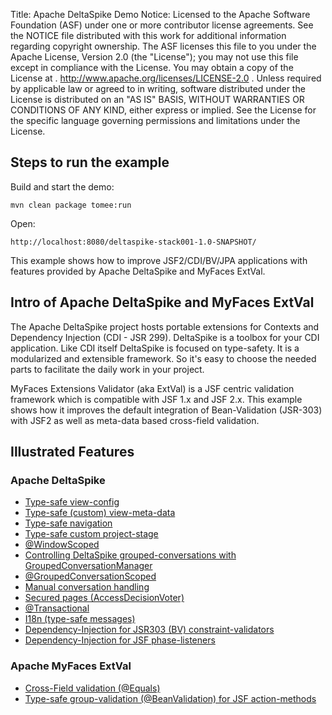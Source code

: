 Title: Apache DeltaSpike Demo
Notice:    Licensed to the Apache Software Foundation (ASF) under one
           or more contributor license agreements.  See the NOTICE file
           distributed with this work for additional information
           regarding copyright ownership.  The ASF licenses this file
           to you under the Apache License, Version 2.0 (the
           "License"); you may not use this file except in compliance
           with the License.  You may obtain a copy of the License at
           .
             http://www.apache.org/licenses/LICENSE-2.0
           .
           Unless required by applicable law or agreed to in writing,
           software distributed under the License is distributed on an
           "AS IS" BASIS, WITHOUT WARRANTIES OR CONDITIONS OF ANY
           KIND, either express or implied.  See the License for the
           specific language governing permissions and limitations
           under the License.

<h2>Steps to run the example</h2>

Build and start the demo:

    mvn clean package tomee:run

Open:

    http://localhost:8080/deltaspike-stack001-1.0-SNAPSHOT/

This example shows how to improve JSF2/CDI/BV/JPA applications with features provided by Apache DeltaSpike and MyFaces ExtVal.

<h2>Intro of Apache DeltaSpike and MyFaces ExtVal</h2>

The Apache DeltaSpike project hosts portable extensions for Contexts and Dependency Injection (CDI - JSR 299). DeltaSpike is a toolbox for your CDI application. Like CDI itself DeltaSpike is focused on type-safety. It is a modularized and extensible framework. So it's easy to choose the needed parts to facilitate the daily work in your project.

MyFaces Extensions Validator (aka ExtVal) is a JSF centric validation framework which is compatible with JSF 1.x and JSF 2.x.
This example shows how it improves the default integration of Bean-Validation (JSR-303) with JSF2 as well as meta-data based cross-field validation.


<h2>Illustrated Features</h2>

<h3>Apache DeltaSpike</h3>

<ul>
    <li><a href="./src/main/java/org/superbiz/deltaspike/view/config/Pages.java" target="_blank">Type-safe view-config</a></li>
    <li><a href="./src/main/java/org/superbiz/deltaspike/view/InfoPage.java" target="_blank">Type-safe (custom) view-meta-data</a></li>
    <li><a href="./src/main/java/org/superbiz/deltaspike/view/MenuBean.java" target="_blank">Type-safe navigation</a></li>
    <li><a href="./src/main/java/org/superbiz/deltaspike/CustomProjectStage.java" target="_blank">Type-safe custom project-stage</a></li>
    <li><a href="./src/main/java/org/superbiz/deltaspike/view/UserHolder.java" target="_blank">@WindowScoped</a></li>
    <li><a href="./src/main/java/org/superbiz/deltaspike/view/MenuBean.java" target="_blank">Controlling DeltaSpike grouped-conversations with GroupedConversationManager</a></li>
    <li><a href="./src/main/java/org/superbiz/deltaspike/view/FeedbackPage.java" target="_blank">@GroupedConversationScoped</a></li>
    <li><a href="./src/main/java/org/superbiz/deltaspike/view/FeedbackPage.java" target="_blank">Manual conversation handling</a></li>
    <li><a href="./src/main/java/org/superbiz/deltaspike/view/security/LoginAccessDecisionVoter.java" target="_blank">Secured pages (AccessDecisionVoter)</a></li>
    <li><a href="./src/main/java/org/superbiz/deltaspike/repository/Repository.java" target="_blank">@Transactional</a></li>
    <li><a href="./src/main/java/org/superbiz/deltaspike/view/RegistrationPage.java" target="_blank">I18n (type-safe messages)</a></li>
    <li><a href="./src/main/java/org/superbiz/deltaspike/domain/validation/UniqueUserNameValidator.java" target="_blank">Dependency-Injection for JSR303 (BV) constraint-validators</a></li>
    <li><a href="./src/main/java/org/superbiz/deltaspike/DebugPhaseListener.java" target="_blank">Dependency-Injection for JSF phase-listeners</a></li>
</ul>

<h3>Apache MyFaces ExtVal</h3>

<ul>
    <li><a href="./src/main/java/org/superbiz/myfaces/view/RegistrationPage.java" target="_blank">Cross-Field validation (@Equals)</a></li>
    <li><a href="./src/main/java/org/superbiz/myfaces/view/RegistrationPage.java" target="_blank">Type-safe group-validation (@BeanValidation) for JSF action-methods</a></li>
</ul>